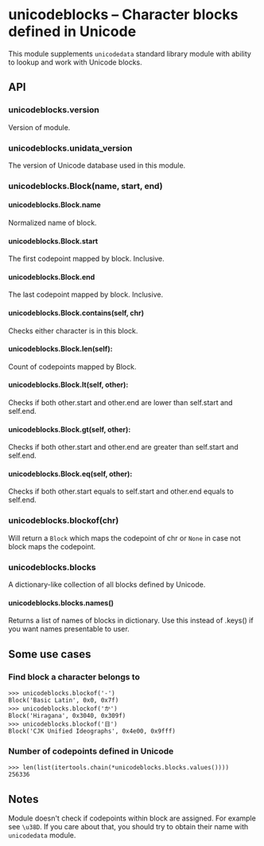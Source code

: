 # unicodeblocks – Character blocks defined in Unicode

This module supplements `unicodedata` standard library module with ability
to lookup and work with Unicode blocks.

## API

### unicodeblocks.version

Version of module.

### unicodeblocks.unidata_version

The version of Unicode database used in this module.

### unicodeblocks.Block(name, start, end)

#### unicodeblocks.Block.name

Normalized name of block.

#### unicodeblocks.Block.start

The first codepoint mapped by block. Inclusive.

#### unicodeblocks.Block.end

The last codepoint mapped by block. Inclusive.

#### unicodeblocks.Block.__contains__(self, chr)

Checks either character is in this block.

#### unicodeblocks.Block.__len__(self):

Count of codepoints mapped by Block.

#### unicodeblocks.Block.__lt__(self, other):

Checks if both other.start and other.end are lower than self.start and
self.end.

#### unicodeblocks.Block.__gt__(self, other):

Checks if both other.start and other.end are greater than self.start and
self.end.

#### unicodeblocks.Block.__eq__(self, other):

Checks if both other.start equals to self.start and other.end equals to
self.end.

### unicodeblocks.blockof(chr)

Will return a `Block` which maps the codepoint of chr or `None` in case not
block maps the codepoint.

### unicodeblocks.blocks

A dictionary-like collection of all blocks defined by Unicode.

#### unicodeblocks.blocks.names()

Returns a list of names of blocks in dictionary. Use this instead of .keys()
if you want names presentable to user.

## Some use cases

### Find block a character belongs to

```
>>> unicodeblocks.blockof('-')
Block('Basic Latin', 0x0, 0x7f)
>>> unicodeblocks.blockof('か')
Block('Hiragana', 0x3040, 0x309f)
>>> unicodeblocks.blockof('日')
Block('CJK Unified Ideographs', 0x4e00, 0x9fff)
```

### Number of codepoints defined in Unicode

```
>>> len(list(itertools.chain(*unicodeblocks.blocks.values())))
256336
```

## Notes

Module doesn't check if codepoints within block are assigned.
For example see `\u38D`. If you care about that, you should
try to obtain their name with `unicodedata` module.
